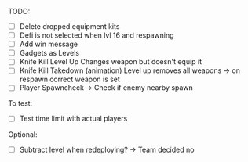 TODO:
- [ ] Delete dropped equipment kits
- [ ] Defi is not selected when lvl 16 and respawning
- [ ] Add win message
- [ ] Gadgets as Levels
- [ ] Knife Kill Level Up Changes weapon but doesn't equip it
- [ ] Knife Kill Takedown (animation) Level up removes all weapons -> on respawn correct weapon is set
- [ ] Player Spawncheck -> Check if enemy nearby spawn

To test:
- [ ] Test time limit with actual players

Optional: 
- [ ] Subtract level when redeploying? -> Team decided no